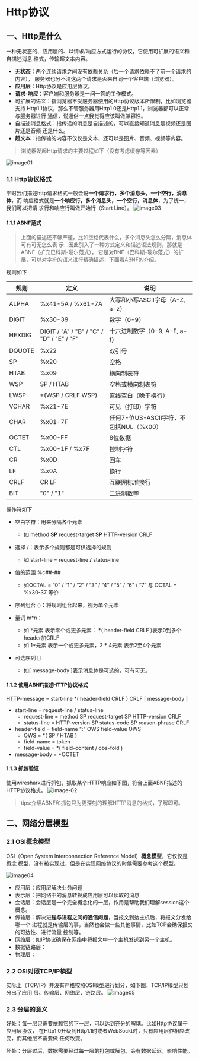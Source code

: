 # Http协议

## 一、Http是什么
一种无状态的、应用层的、以请求/响应方式运行的协议，它使用可扩展的语义和自描述消息
格式，传输超文本内容。
- **无状态**：两个连续请求之间没有依赖关系（后一个请求依赖不了前一个请求的内容），
  服务器也分不清这两个请求是否来自同一个客户端（浏览器）。
- **应用层**：Http协议是应用层协议。
- **请求-响应**：客户端和服务器是一问一答的工作模式。
- 可扩展的语义：指浏览器不受服务器使用的Http协议版本所限制，比如浏览器支持
  Http1.1协议，那么不管服务器用Http1.0还是Http1.1，浏览器都可以正常与服务器进行
  通信，说通俗一点我觉得应该叫做兼容性。
- 自描述消息格式：指传递的消息是自描述的，可以直接知道消息是视频还是图片还是音频
  还是什么。
- **超文本**：指传输的内容不仅仅是文本，还可以是图片、音频、视频等内容。

> 浏览器发起Http请求的主要过程如下（没有考虑缓存等因素）

![image01](img/image01.png)

### 1.1 Http协议格式
平时我们描述http请求格式一般会说**一个请求行，多个消息头，一个空行，消息体**，而
响应格式就是**一个响应行，多个消息头，一个空行，消息体**，为了统一，我们可以把请
求行和响应行叫做开始行（Start Line）。
![image03](img/image03.png)

#### 1.1.1 ABNF范式
> 上面的描述还不够严谨，比如空格代表什么，多个消息头怎么分隔，消息体可有可无怎么表
> 示...因此引入了一种方式定义和描述语法规则，那就是ABNF（扩充巴科斯-瑙尔范式），
> 它是对BNF（巴科斯-瑙尔范式）的扩展，可以对字符的语义进行精确描述，下面看ABNF的介绍。

规则如下

| 规则   | 定义                                      | 说明                                    |
| ------ | ----------------------------------------- | --------------------------------------- |
| ALPHA  | %x41-5A / %x61-7A                         | 大写和小写ASCII字母（A-Z, a-z）         |
| DIGIT  | %x30-39                                   | 数字（0-9）                             |
| HEXDIG | DIGIT / "A" / "B" / "C" / "D" / "E" / "F" | 十六进制数字（0-9, A-F, a-f）           |
| DQUOTE | %x22                                      | 双引号                                  |
| SP     | %x20                                      | 空格                                    |
| HTAB   | %x09                                      | 横向制表符                              |
| WSP    | SP / HTAB                                 | 空格或横向制表符                        |
| LWSP   | *(WSP / CRLF WSP)                         | 直线空白（晚于换行）                    |
| VCHAR  | %x21-7E                                   | 可见（打印）字符                        |
| CHAR   | %x01-7F                                   | 任何7-位US-ASCII字符，不包括NUL（%x00） |
| OCTET  | %x00-FF                                   | 8位数据                                 |
| CTL    | %x00-1F / %x7F                            | 控制字符                                |
| CR     | %x0D                                      | 回车                                    |
| LF     | %x0A                                      | 换行                                    |
| CRLF   | CR LF                                     | 互联网标准换行                          |
| BIT    | "0" / "1"                                 | 二进制数字                              |

操作符如下

- 空白字符：用来分隔各个元素
  - 如 method **SP** request-target **SP** HTTP-version CRLF

- 选择 /：表示多个规则都是可供选择的规则
  - 如 start-line = request-line **/** status-line

- 值的范围 %c##-##
  - 如OCTAL = “0” / “1” / “2” / “3” / “4” / “5” / “6” / “7” 与 OCTAL = %x30-37 等价

- 序列组合 ()：将规则组合起来，视为单个元素

- 量词 m*n：
  - 如 \*元素 表示零个或更多元素： **\***( header-field CRLF )表示0到多个header加CRLF
  - 如 1\*元素 表示一个或更多元素，2 **\*** 4元素 表示2至4个元素

- 可选序列 \[\]
  - 如\[ message-body \]表示消息体是可选的，可有可无。

#### 1.1.2 使用ABNF描述HTTP协议格式
HTTP-message = start-line \*( header-field CRLF ) CRLF \[ message-body \]

- start-line = request-line / status-line
  - request-line = method SP request-target SP HTTP-version CRLF
  - status-line = HTTP-version SP status-code SP reason-phrase CRLF
- header-field = field-name ":" OWS field-value OWS
  - OWS = *( SP / HTAB )
  - field-name = token
  - field-value = *( field-content / obs-fold )
- message-body = *OCTET

#### 1.1.3 抓包验证
使用wireshark进行抓包，抓取某个HTTP响应如下图，符合上面ABNF描述的HTTP协议格式。
![image-02](img/image02.png)

>tips:介绍ABNF和抓包只为更深刻的理解HTTP消息的格式，了解即可。


## 二、网络分层模型

### 2.1 OSI概念模型
OSI（Open System Interconnection Reference Model）**概念模型**，它仅仅是概念
模型，没有被实现过，但是在实现网络协议的时候需要参考这个模型。

![image04](img/image04.png)
- 应用层：应用层解决业务问题
- 表示层：把网络中的消息转换成应用层可以读取的消息
- 会话层：会话层是一个完全概念化的一层，作用是帮助我们理解session这个概念。
- 传输层：解决**进程与进程之间的通信问题**，当报文到达主机后，将报文分发给哪一个
  进程就是传输层的事，当然也会做一些其他事情，比如TCP会确保报文的可达性、进行流量
  控制等。
- 网络层：如IP协议确保在网络中将报文中一个主机发送到另一个主机。
- 数据链路层：
- 物理层：

### 2.2 OSI对照TCP/IP模型
实际上（TCP/IP）并没有严格按照OSI模型进行划分，如下图，TCP/IP模型只划分出了应用
层、传输层、网络层、链路层。
![image05](img/image05.png)

### 2.3 分层的意义
好处：每一层只需要依赖它的下一层，可以达到充分的解耦。比如Http协议属于应用层协议，
在Http1.0升级到Http1.1时或者WebSockt时，只有应用层作相应改变，而其他层不需要做
任何改变。

坏处：分层过后，数据需要经过每一层的打包或解包，会有数据延迟，影响性能。



